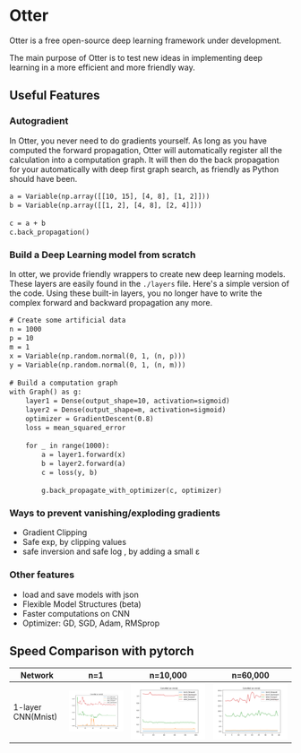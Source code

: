 # Otter

Otter is a free open-source deep learning framework under development.

The main purpose of Otter is to test new ideas in implementing deep learning in
a more efficient and more friendly way.

## Useful Features

### Autogradient
In Otter, you never need to do gradients yourself. As long as you have computed the forward propagation, Otter will automatically register all the calculation into a computation graph. It will then do the back propagation for your automatically with deep first graph search, as friendly as Python should have been.

```
a = Variable(np.array([[10, 15], [4, 8], [1, 2]]))
b = Variable(np.array([[1, 2], [4, 8], [2, 4]]))

c = a + b
c.back_propagation()
```

### Build a Deep Learning model from scratch
In otter, we provide friendly wrappers to create new deep learning models.
These layers are easily found in the `./layers` file. Here's a simple version
of the code. Using these built-in layers, you no longer have to write the complex
forward and backward propagation any more.
```
# Create some artificial data
n = 1000
p = 10
m = 1
x = Variable(np.random.normal(0, 1, (n, p)))
y = Variable(np.random.normal(0, 1, (n, m)))

# Build a computation graph
with Graph() as g:
    layer1 = Dense(output_shape=10, activation=sigmoid)
    layer2 = Dense(output_shape=m, activation=sigmoid)
    optimizer = GradientDescent(0.8)
    loss = mean_squared_error

    for _ in range(1000):
        a = layer1.forward(x)
        b = layer2.forward(a)
        c = loss(y, b)

        g.back_propagate_with_optimizer(c, optimizer)
```

### Ways to prevent vanishing/exploding gradients

- Gradient Clipping
- Safe exp, by clipping values
- safe inversion and safe log , by adding a small ε

### Other features

- load and save models with json
- Flexible Model Structures (beta)
- Faster computations on CNN
- Optimizer: GD, SGD, Adam, RMSprop


## Speed Comparison with pytorch

| Network | n=1        | n=10,000         | n=60,000  |
|---------| ------------- |-------------| -----|
|1-layer CNN(Mnist)|![](https://github.com/chenyangzhu/Otter/raw/new_base_calculation/pics/convnet_mnist_1.png)|![](https://github.com/chenyangzhu/Otter/raw/new_base_calculation/pics/convnet_mnist_1w.png) |![](https://github.com/chenyangzhu/Otter/raw/new_base_calculation/pics/convnet_mnist_6w.png) |
